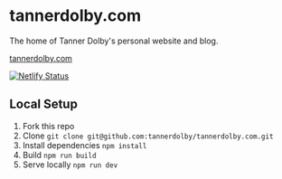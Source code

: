# tannerdolby.com
The home of Tanner Dolby's personal website and blog.

[tannerdolby.com](https://tannerdolby.com)

[![Netlify Status](https://api.netlify.com/api/v1/badges/4c4f60ec-d2f8-40e0-96f5-aeed7b424797/deploy-status)](https://app.netlify.com/sites/tannerdolby/deploys)

## Local Setup

1. Fork this repo
2. Clone `git clone git@github.com:tannerdolby/tannerdolby.com.git`
3. Install dependencies `npm install`
4. Build `npm run build`
5. Serve locally `npm run dev`